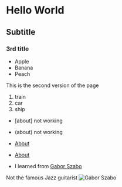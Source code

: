 # Hello World

## Subtitle

### 3rd title

* Apple
* Banana
* Peach

This is the second version of the page

1. train
2. car
3. ship

* [about]   not working
* (about)   not working
* [About](about.md)
* [About](/about)

* I learned from [Gabor Szabo](https://github.szabgab.com/)

Not the famous Jazz guitarist ![Gabor Szabo](https://upload.wikimedia.org/wikipedia/commons/thumb/a/ac/Gabor_szabo.jpg/220px-Gabor_szabo.jpg)
